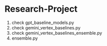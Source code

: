 # Research-Project

1. check gpt_baseline_models.py
2. check gemini_vertex_baselines.py
3. check gemini_vertex_baselines_ensemble.py
4. ensemble.py
